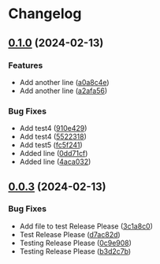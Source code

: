 # Changelog

## [0.1.0](https://github.com/daniel-mizuki/leetcode-solutions/compare/v0.0.3...v0.1.0) (2024-02-13)


### Features

* Add another line ([a0a8c4e](https://github.com/daniel-mizuki/leetcode-solutions/commit/a0a8c4ed7971c527fa457d6d7eff32551d51c068))
* Add another line ([a2afa56](https://github.com/daniel-mizuki/leetcode-solutions/commit/a2afa56bf0bd284eba2beda3a68dfe72c5ead693))


### Bug Fixes

* Add test4 ([910e429](https://github.com/daniel-mizuki/leetcode-solutions/commit/910e4299c1808f0ca90912755edf6d23930836b6))
* Add test4 ([5522318](https://github.com/daniel-mizuki/leetcode-solutions/commit/5522318b5f1f47adc5e2e4da5638b3344226f034))
* Add test5 ([fc5f241](https://github.com/daniel-mizuki/leetcode-solutions/commit/fc5f2410205dfb212d07b346f1e35654ed449a91))
* Added line ([0dd71cf](https://github.com/daniel-mizuki/leetcode-solutions/commit/0dd71cff831bfca7677837eba7a4ca87c279af21))
* Added line ([4aca032](https://github.com/daniel-mizuki/leetcode-solutions/commit/4aca032abe732fd173ef25142a4cc263580e09b0))

## [0.0.3](https://github.com/daniel-mizuki/leetcode-solutions/compare/0.0.2...v0.0.3) (2024-02-13)


### Bug Fixes

* Add file to test Release Please ([3c1a8c0](https://github.com/daniel-mizuki/leetcode-solutions/commit/3c1a8c091318d7e909f2067b6b6c097d1483617e))
* Test Release Please ([d7ac82d](https://github.com/daniel-mizuki/leetcode-solutions/commit/d7ac82d2af7e924e6868aeee8138e4988948264a))
* Testing Release Please ([0c9e908](https://github.com/daniel-mizuki/leetcode-solutions/commit/0c9e908e43cf803f18326787731d417bfad9e812))
* Testing Release Please ([b3d2c7b](https://github.com/daniel-mizuki/leetcode-solutions/commit/b3d2c7b75fb361d6c7a85e02d7d5b0dcf672e002))
